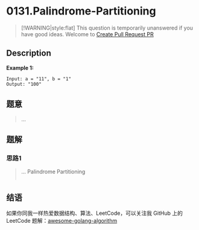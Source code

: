 # 0131.Palindrome-Partitioning

> \[!WARNING\|style:flat\] This question is temporarily unanswered if you have good ideas. Welcome to [Create Pull Request PR](https://github.com/Golang-Solutions/awesome-golang-algorithm)

## Description

**Example 1:**

```text
Input: a = "11", b = "1"
Output: "100"
```

## 题意

> ...

## 题解

### 思路1

> ... Palindrome Partitioning
>
> ```go
>
> ```

## 结语

如果你同我一样热爱数据结构、算法、LeetCode，可以关注我 GitHub 上的 LeetCode 题解：[awesome-golang-algorithm](https://github.com/Golang-Solutions/awesome-golang-algorithm)


